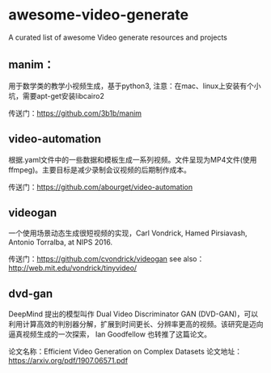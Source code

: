 # awesome-video-generate
A curated list of awesome Video generate resources and projects

## manim：

用于数学类的教学小视频生成，基于python3, 注意：在mac、linux上安装有个小坑，需要apt-get安装libcairo2

传送门：https://github.com/3b1b/manim

## video-automation

根据.yaml文件中的一些数据和模板生成一系列视频。文件呈现为MP4文件(使用ffmpeg)。主要目标是减少录制会议视频的后期制作成本。

传送门：https://github.com/abourget/video-automation

## videogan

一个使用场景动态生成很短视频的实现，Carl Vondrick, Hamed Pirsiavash, Antonio Torralba, at NIPS 2016. 

传送门：https://github.com/cvondrick/videogan
see also：http://web.mit.edu/vondrick/tinyvideo/

## dvd-gan
DeepMind 提出的模型叫作 Dual Video Discriminator GAN (DVD-GAN)，可以利用计算高效的判别器分解，扩展到时间更长、分辨率更高的视频。该研究是迈向逼真视频生成的一次探索， Ian Goodfellow 也转推了这篇论文。

论文名称：Efficient Video Generation on Complex Datasets
论文地址：https://arxiv.org/pdf/1907.06571.pdf


